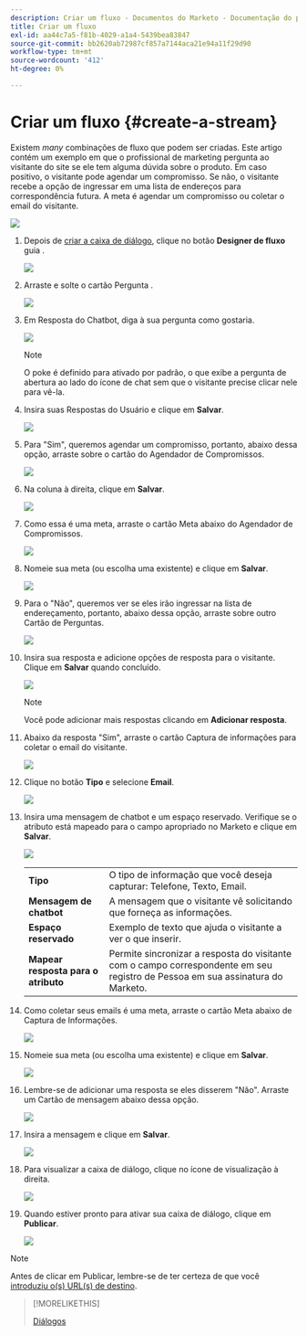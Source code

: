 ```yaml
---
description: Criar um fluxo - Documentos do Marketo - Documentação do produto
title: Criar um fluxo
exl-id: aa44c7a5-f81b-4029-a1a4-5439bea83847
source-git-commit: bb2620ab72987cf857a7144aca21e94a11f29d90
workflow-type: tm+mt
source-wordcount: '412'
ht-degree: 0%

---
```


# Criar um fluxo {#create-a-stream}

Existem _many_ combinações de fluxo que podem ser criadas. Este artigo contém um exemplo em que o profissional de marketing pergunta ao visitante do site se ele tem alguma dúvida sobre o produto. Em caso positivo, o visitante pode agendar um compromisso. Se não, o visitante recebe a opção de ingressar em uma lista de endereços para correspondência futura. A meta é agendar um compromisso ou coletar o email do visitante.

![](assets/create-a-stream-0.png)

1. Depois de [criar a caixa de diálogo](/help/marketo/product-docs/demand-generation/dynamic-chat/dialogues.md#create-a-new-dialogue), clique no botão **Designer de fluxo** guia .

   ![](assets/create-a-stream-1.png)

1. Arraste e solte o cartão Pergunta .

   ![](assets/create-a-stream-2.png)

1. Em Resposta do Chatbot, diga à sua pergunta como gostaria.

   ![](assets/create-a-stream-3.png)

   >[!NOTE]
   >
   >O poke é definido para ativado por padrão, o que exibe a pergunta de abertura ao lado do ícone de chat sem que o visitante precise clicar nele para vê-la.

1. Insira suas Respostas do Usuário e clique em **Salvar**.

   ![](assets/create-a-stream-4.png)

1. Para &quot;Sim&quot;, queremos agendar um compromisso, portanto, abaixo dessa opção, arraste sobre o cartão do Agendador de Compromissos.

   ![](assets/create-a-stream-5.png)

1. Na coluna à direita, clique em **Salvar**.

   ![](assets/create-a-stream-6.png)

1. Como essa é uma meta, arraste o cartão Meta abaixo do Agendador de Compromissos.

   ![](assets/create-a-stream-7.png)

1. Nomeie sua meta (ou escolha uma existente) e clique em **Salvar**.

   ![](assets/create-a-stream-8.png)

1. Para o &quot;Não&quot;, queremos ver se eles irão ingressar na lista de endereçamento, portanto, abaixo dessa opção, arraste sobre outro Cartão de Perguntas.

   ![](assets/create-a-stream-9.png)

1. Insira sua resposta e adicione opções de resposta para o visitante. Clique em **Salvar** quando concluído.

   ![](assets/create-a-stream-10.png)

   >[!NOTE]
   >
   >Você pode adicionar mais respostas clicando em **Adicionar resposta**.

1. Abaixo da resposta &quot;Sim&quot;, arraste o cartão Captura de informações para coletar o email do visitante.

   ![](assets/create-a-stream-11.png)

1. Clique no botão **Tipo** e selecione **Email**.

   ![](assets/create-a-stream-12.png)

1. Insira uma mensagem de chatbot e um espaço reservado. Verifique se o atributo está mapeado para o campo apropriado no Marketo e clique em **Salvar**.

   ![](assets/create-a-stream-13.png)

   <table>
    <tr>
     <td><strong>Tipo</strong></td>
     <td>O tipo de informação que você deseja capturar: Telefone, Texto, Email.</td>
    </tr>
    <tr>
     <td><strong>Mensagem de chatbot</strong></td>
     <td>A mensagem que o visitante vê solicitando que forneça as informações.</td>
    </tr>
    <tr>
     <td><strong>Espaço reservado</strong></td>
     <td>Exemplo de texto que ajuda o visitante a ver o que inserir.</td>
    </tr>
    <tr>
     <td><strong>Mapear resposta para o atributo</strong></td>
     <td>Permite sincronizar a resposta do visitante com o campo correspondente em seu registro de Pessoa em sua assinatura do Marketo.</td>
    </tr>
   </table>

1. Como coletar seus emails é uma meta, arraste o cartão Meta abaixo de Captura de Informações.

   ![](assets/create-a-stream-14.png)

1. Nomeie sua meta (ou escolha uma existente) e clique em **Salvar**.

   ![](assets/create-a-stream-15.png)

1. Lembre-se de adicionar uma resposta se eles disserem &quot;Não&quot;. Arraste um Cartão de mensagem abaixo dessa opção.

   ![](assets/create-a-stream-16.png)

1. Insira a mensagem e clique em **Salvar**.

   ![](assets/create-a-stream-17.png)

1. Para visualizar a caixa de diálogo, clique no ícone de visualização à direita.

   ![](assets/create-a-stream-18.png)

1. Quando estiver pronto para ativar sua caixa de diálogo, clique em **Publicar**.

   ![](assets/create-a-stream-19.png)

>[!NOTE]
>
>Antes de clicar em Publicar, lembre-se de ter certeza de que você [introduziu o(s) URL(s) de destino](/help/marketo/product-docs/demand-generation/dynamic-chat/dialogues.md#target).

>[!MORELIKETHIS]
>
>[Diálogos](/help/marketo/product-docs/demand-generation/dynamic-chat/dialogues.md)
